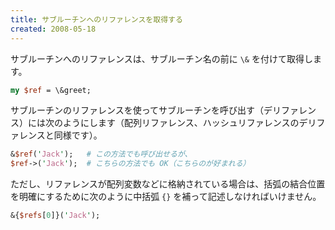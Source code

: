 ```yaml
---
title: サブルーチンへのリファレンスを取得する
created: 2008-05-18
---
```


サブルーチンへのリファレンスは、サブルーチン名の前に `\&` を付けて取得します。

```perl
my $ref = \&greet;
```

サブルーチンのリファレンスを使ってサブルーチンを呼び出す（デリファレンス）には次のようにします（配列リファレンス、ハッシュリファレンスのデリファレンスと同様です）。

```perl
&$ref('Jack');   # この方法でも呼び出せるが、
$ref->('Jack');  # こちらの方法でも OK（こちらのが好まれる）
```

ただし、リファレンスが配列変数などに格納されている場合は、括弧の結合位置を明確にするために次のように中括弧 `{}` を補って記述しなければいけません。

```perl
&{$refs[0]}('Jack');
```


